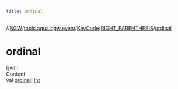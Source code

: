 ```yaml
---
title: ordinal -
---
```

//[BGW](../../../../index.md)/[tools.aqua.bgw.event](../../index.md)/[KeyCode](../index.md)/[RIGHT_PARENTHESIS](index.md)/[ordinal](ordinal.md)



# ordinal  
[jvm]  
Content  
val [ordinal](ordinal.md): [Int](https://kotlinlang.org/api/latest/jvm/stdlib/kotlin/-int/index.html)  



